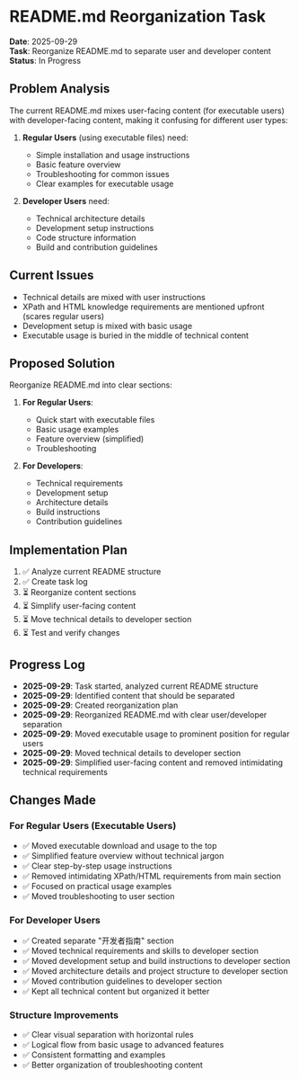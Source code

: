 # README.md Reorganization Task

**Date**: 2025-09-29  
**Task**: Reorganize README.md to separate user and developer content  
**Status**: In Progress

## Problem Analysis

The current README.md mixes user-facing content (for executable users) with developer-facing content, making it confusing for different user types:

1. **Regular Users** (using executable files) need:
   - Simple installation and usage instructions
   - Basic feature overview
   - Troubleshooting for common issues
   - Clear examples for executable usage

2. **Developer Users** need:
   - Technical architecture details
   - Development setup instructions
   - Code structure information
   - Build and contribution guidelines

## Current Issues

- Technical details are mixed with user instructions
- XPath and HTML knowledge requirements are mentioned upfront (scares regular users)
- Development setup is mixed with basic usage
- Executable usage is buried in the middle of technical content

## Proposed Solution

Reorganize README.md into clear sections:

1. **For Regular Users**:
   - Quick start with executable files
   - Basic usage examples
   - Feature overview (simplified)
   - Troubleshooting

2. **For Developers**:
   - Technical requirements
   - Development setup
   - Architecture details
   - Build instructions
   - Contribution guidelines

## Implementation Plan

1. ✅ Analyze current README structure
2. ✅ Create task log
3. ⏳ Reorganize content sections
4. ⏳ Simplify user-facing content
5. ⏳ Move technical details to developer section
6. ⏳ Test and verify changes

## Progress Log

- **2025-09-29**: Task started, analyzed current README structure
- **2025-09-29**: Identified content that should be separated
- **2025-09-29**: Created reorganization plan
- **2025-09-29**: Reorganized README.md with clear user/developer separation
- **2025-09-29**: Moved executable usage to prominent position for regular users
- **2025-09-29**: Moved technical details to developer section
- **2025-09-29**: Simplified user-facing content and removed intimidating technical requirements

## Changes Made

### For Regular Users (Executable Users)
- ✅ Moved executable download and usage to the top
- ✅ Simplified feature overview without technical jargon
- ✅ Clear step-by-step usage instructions
- ✅ Removed intimidating XPath/HTML requirements from main section
- ✅ Focused on practical usage examples
- ✅ Moved troubleshooting to user section

### For Developer Users
- ✅ Created separate "开发者指南" section
- ✅ Moved technical requirements and skills to developer section
- ✅ Moved development setup and build instructions to developer section
- ✅ Moved architecture details and project structure to developer section
- ✅ Moved contribution guidelines to developer section
- ✅ Kept all technical content but organized it better

### Structure Improvements
- ✅ Clear visual separation with horizontal rules
- ✅ Logical flow from basic usage to advanced features
- ✅ Consistent formatting and examples
- ✅ Better organization of troubleshooting content
